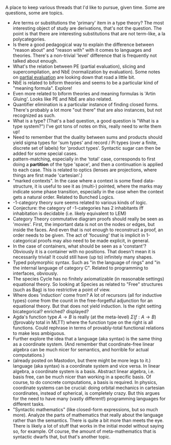 A place to keep various threads that I'd like to pursue, given time. Some are questions, some are topics.

- Are terms or substitutions the 'primary' item in a type theory? The most interesting object of study are derivations, that's not the question. The point is that there are interesting substitutions that are not term-like, a la polycategories.
- Is there a good pedagogical way to explain the difference between "reason about" and "reason with" with it comes to languages and theories. There's a non-trivial 'level' difference that is frequently not talked about enough.
- What's the relation between PE (partial evaluation), slicing and supercompilation, and NbE (normalization by evaluation). Some notes on [partial evaluation](PE-Revisited.md) are looking down that road a little bit.
- NbE is related to biform theories and seems to be a particular kind of "meaning formula". Explore!
- Even more related to biform theories and meaning formulas is 'Artin Gluing'. Looks like PE and NbE are also related.
- Quantifier elimination is a particular instance of finding closed forms. There's probably a lot more "out there" that are also instances, but not recognized as such.
- What is a type? (That's a bad question, a good question is "What is a type system?") I've got tons of notes on this, really need to write them up!
- Need to remember that the duality between sums and products should yield sigma types for 'sum types' and record / Pi types (over a finite, discrete set of labels) for 'product types'. Syntactic sugar can then be added for some special cases.
- pattern-matching, especially in the 'total' case, corresponds to first doing a **partition** of the type 'space', and then a continuation is applied to each case. This is related to optics (lenses are projections, where things are first made 'cartesian'.)
- "marked contexts". In the case where a context is some fixed data-structure, it is useful to see it as (multi-) pointed, where the marks may indicate some phase transition, especially in the case when the context gets a natural order. Related to Bunched Logics.
- -1-category theory sure seems related to various kinds of logic.
- Conjecture: the category of -1-categories has 2 inhabitants iff inhabitation is decidable (i.e. likely equivalent to LEM)
- Category Theory commutative diagram proofs should really be seen as 'movies'. First, the important data is not on the nodes or edges, but inside the faces. And even that is not enough to reconstruct a proof, an order needs to be given. The act of 'focusing' that is implicit in 1-categorical proofs may also need to be made explicit, in general.
- In the case of containers, what should be seen as a 'constant'? Obviously it is a container with no positions. That doesn't mean it is necessarily trivial! It could still have (up to) infinitely many shapes.
- Typed polymorphic syntax. Such as "in the language of rings" and "in the internal language of category C". Related to programming to interfaces, obviously.
- The species Cycle has no finitely axiomatizable (in reasonable settings) equational theory. So looking at Species as related to "Free" structures (such as Bag) is too restrictive a point of view.
- Where does 'induction' come from? A lot of recursors (all for inductive types) come from the counit in the free-forgetful adjunction for an equational theory. But that does not yield induction. Is the right setting bicategorical? enriched? displayed?
- Agda's function type $A \rightarrow B$ is really (at the meta-level) $\Sigma (f : A \rightarrow B) (f \text{provably total in MLTT})$ where the function type on the right is all functions. Could rephrase in terms of provably-total functional relations to make less ambiguous.
- Further explore the idea that a language (aka syntax) is the same thing as a coordinate system. (And remember that coordinate-free linear algebra can be much nicer for semantics, and horrible for actual computations.)
- (already posted on Mastodon, but there might be more legs to it.)
language (aka syntax) is a coordinate system and vice versa.
In linear algebra, a coordinate system is a basis. Abstract linear algebra, i.e. basis free, can be much nicer than working in a specific basis. Of course, to do concrete computations, a basis is required.
In physics, coordinate systems can be crucial: doing orbital mechanics in cartesian coordinates, instead of spherical, is completely crazy.
But this argues for the need to have many (vastly different!) programming languages for different tasks.
- "Syntactic mathematics" (like closed-form expressions, but so much more). Analyze the parts of mathematics that really about the language rather than the semantics. There is quite a bit more than meets the eye. There is likely a lot of stuff that works in the initial model without saying so, for example. Of course, the amount of meta-mathematics that is syntactic dwarfs that, but that's another topic.
